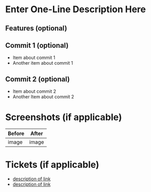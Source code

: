 # Enter One-Line Description Here

## Features (optional)

## Commit 1 (optional)
* Item about commit 1
* Another item about commit 1

## Commit 2 (optional)
* Item about commit 2
* Another Item about commit 2

# Screenshots (if applicable)
| Before | After |
|---|---|
| image | image  |

# Tickets (if applicable)
* [ description of link ](https://server/path/to/link)
* [ description of link ](https://server/path/to/link)